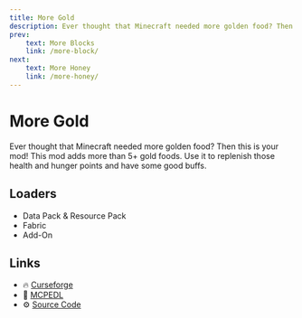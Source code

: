 ```yaml
---
title: More Gold
description: Ever thought that Minecraft needed more golden food? Then this is your mod! This mod adds more than 5+ gold foods. Use it to replenish those health and hunger points and have some good buffs.
prev:
    text: More Blocks
    link: /more-block/
next:
    text: More Honey
    link: /more-honey/
---
```


# More Gold

Ever thought that Minecraft needed more golden food? Then this is your mod! This mod adds more than 5+ gold foods. Use it to replenish those health and hunger points and have some good buffs.

## Loaders

- Data Pack & Resource Pack
- Fabric
- Add-On

## Links

- :fire: [Curseforge](https://www.curseforge.com/minecraft-bedrock/addons/more-gold)
- :wrench: [MCPEDL](https://mcpedl.com/more-gold/)
- :gear: [Source Code](https://github.com/legopitstop/Addons)
